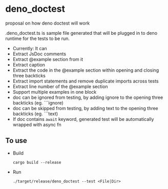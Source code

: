 # deno_doctest

proposal on how deno doctest will work

.deno_doctest.ts is sample file generated that will be plugged in to deno runtime
for the tests to be run.

- Currently: It can
- Extract JsDoc comments
- Extract @example section from it
- Extract caption
- Extract the code in the @example section within opening and closing three backticks
- Extract import statements and remove duplicate imports across tests
- Extract line number of the @example section
- Support multiple examples in one block
- doc can be ignored from testing, by adding ignore to the opening three backticks (eg. ```ignore)
- doc can be skipped from testing, by adding text to the opening three backticks (eg. ```text)
- If doc contains `await` keyword, generated test will be automatically wrapped with async fn

## To use

- Build

  `cargo build --release`

- Run

  `./target/release/deno_doctest --test <File|Dir>`
